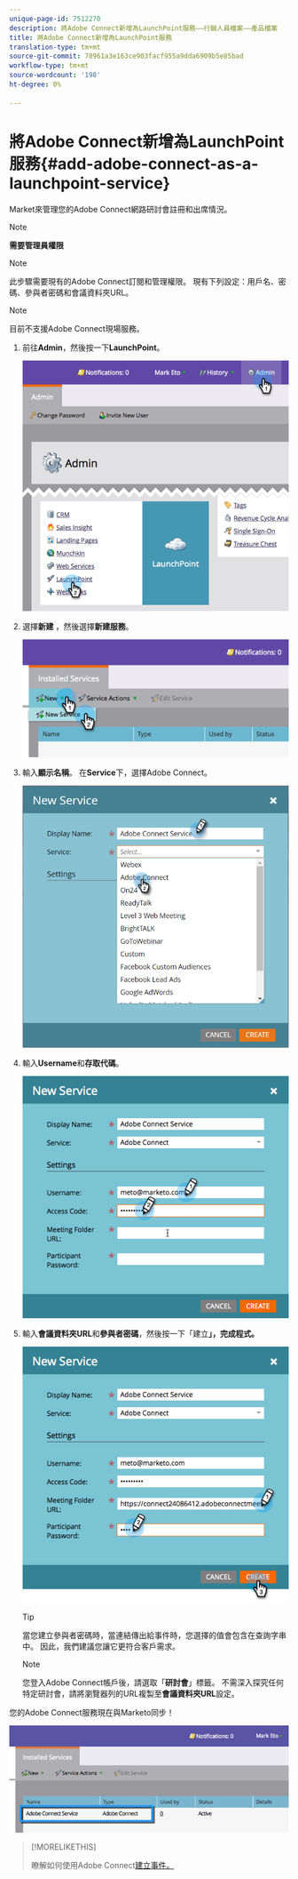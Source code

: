 ```yaml
---
unique-page-id: 7512270
description: 將Adobe Connect新增為LaunchPoint服務——行銷人員檔案——產品檔案
title: 將Adobe Connect新增為LaunchPoint服務
translation-type: tm+mt
source-git-commit: 78961a3e163ce903facf955a9dda6909b5e85bad
workflow-type: tm+mt
source-wordcount: '198'
ht-degree: 0%

---
```



# 將Adobe Connect新增為LaunchPoint服務{#add-adobe-connect-as-a-launchpoint-service}

Market來管理您的Adobe Connect網路研討會註冊和出席情況。

>[!NOTE]
>
>**需要管理員權限**

>[!NOTE]
>
>此步驟需要現有的Adobe Connect訂閱和管理權限。 現有下列設定：用戶名、密碼、參與者密碼和會議資料夾URL。

>[!NOTE]
>
>目前不支援Adobe Connect現場服務。

1. 前往&#x200B;**Admin**，然後按一下&#x200B;**LaunchPoint**。

   ![](assets/image2015-4-22-11-3a33-3a51.png)

1. 選擇&#x200B;**新建** ，然後選擇&#x200B;**新建服務**。

   ![](assets/image2015-4-22-11-3a40-3a19.png)

1. 輸入&#x200B;**顯示名稱**。 在&#x200B;**Service**&#x200B;下，選擇Adobe Connect。

   ![](assets/new-service-adobe-connect.png)

1. 輸入&#x200B;**Username**&#x200B;和&#x200B;**存取代碼**。

   ![](assets/image2015-4-22-11-3a50-3a6.png)

1. 輸入&#x200B;**會議資料夾URL**&#x200B;和&#x200B;**參與者密碼**，然後按一下「建立&#x200B;**」，完成程式。**

   ![](assets/image2015-4-22-11-3a55-3a36.png)

   >[!TIP]
   >
   >當您建立參與者密碼時，當連結傳出給事件時，您選擇的值會包含在查詢字串中。 因此，我們建議您讓它更符合客戶需求。

   >[!NOTE]
   >
   >您登入Adobe Connect帳戶後，請選取「**研討會**」標籤。 不需深入探究任何特定研討會，請將瀏覽器列的URL複製至&#x200B;**會議資料夾URL**&#x200B;設定。

您的Adobe Connect服務現在與Marketo同步！

![](assets/adobe-connect-service.png)

>[!MORELIKETHIS]
>
>瞭解如何使用Adobe Connect[建立事件。](/help/marketo/product-docs/demand-generation/events/create-an-event/create-an-event-with-adobe-connect.md)
